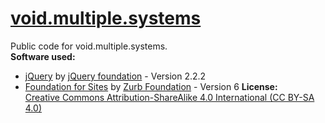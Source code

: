 # [void.multiple.systems](https://void.multiple.systems/)
Public code for void.multiple.systems.<br/>
**Software used:**<br/>
* [jQuery](https://jquery.org) by [jQuery foundation](https://jquery.org) - Version 2.2.2
* [Foundation for Sites](https://foundation.zurb.com) by [Zurb Foundation](http://zurb.com) - Version 6
**License:**<br/>
[Creative Commons Attribution-ShareAlike 4.0 International (CC BY-SA 4.0)](https://creativecommons.org/licenses/by-sa/4.0/)
